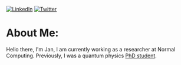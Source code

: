 [![LinkedIn](https://img.shields.io/badge/LinkedIn-%230077B5.svg?logo=linkedin&logoColor=white)](https://linkedin.com/in/jan-ole-ernst-44b568190/) [![Twitter](https://img.shields.io/badge/Twitter-%231DA1F2.svg?logo=Twitter&logoColor=white)](https://twitter.com/jan_o_e) 


# About Me:
Hello there, I'm Jan, I am currently working as a researcher at Normal Computing. Previously, I was a quantum physics [PhD student](https://www.physics.ox.ac.uk/our-people/ernst). 


